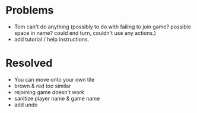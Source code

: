 

# Problems

* Tom can't do anything (possibly to do with failing to join game? possible space in name? could end turn, couldn't use any actions.)
* add tutorial / help instructions.

# Resolved

* You can move onto your own tile
* brown & red too similar
* rejoining game doesn't work
* sanitize player name & game name
* add undo
